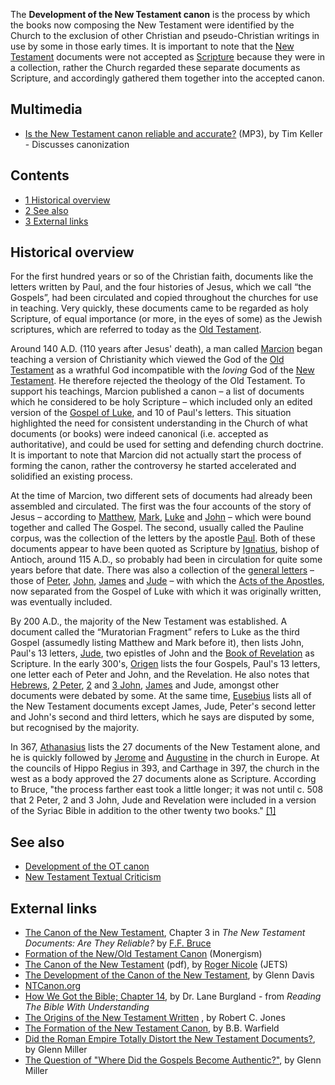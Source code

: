The **Development of the New Testament canon** is the process by
which the books now composing the New Testament were identified by
the Church to the exclusion of other Christian and pseudo-Christian
writings in use by some in those early times. It is important to
note that the [New Testament](New_Testament "New Testament")
documents were not accepted as [Scripture](Scripture "Scripture")
because they were in a collection, rather the Church regarded these
separate documents as Scripture, and accordingly gathered them
together into the accepted canon.

## Multimedia

-   [Is the New Testament canon reliable and accurate?](http://www.streamload.com/rpcsermons/QandA/Is%20the%20New%20Testament%20canon%20reliable%20and%20accurate.mp3)
    (MP3), by Tim Keller - Discusses canonization

## Contents

-   [1 Historical overview](#Historical_overview)
-   [2 See also](#See_also)
-   [3 External links](#External_links)

## Historical overview

For the first hundred years or so of the Christian faith, documents
like the letters written by Paul, and the four histories of Jesus,
which we call “the Gospels”, had been circulated and copied
throughout the churches for use in teaching. Very quickly, these
documents came to be regarded as holy Scripture, of equal
importance (or more, in the eyes of some) as the Jewish scriptures,
which are referred to today as the
[Old Testament](Old_Testament "Old Testament").

Around 140 A.D. (110 years after Jesus' death), a man called
[Marcion](Marcion "Marcion") began teaching a version of
Christianity which viewed the God of the
[Old Testament](Old_Testament "Old Testament") as a wrathful God
incompatible with the *loving* God of the
[New Testament](New_Testament "New Testament"). He therefore
rejected the theology of the Old Testament. To support his
teachings, Marcion published a canon – a list of documents which he
considered to be holy Scripture – which included only an edited
version of the [Gospel of Luke](Gospel_of_Luke "Gospel of Luke"),
and 10 of Paul's letters. This situation highlighted the need for
consistent understanding in the Church of what documents (or books)
were indeed canonical (i.e. accepted as authoritative), and could
be used for setting and defending church doctrine. It is important
to note that Marcion did not actually start the process of forming
the canon, rather the controversy he started accelerated and
solidified an existing process.

At the time of Marcion, two different sets of documents had already
been assembled and circulated. The first was the four accounts of
the story of Jesus – according to
[Matthew](Gospel_of_Matthew "Gospel of Matthew"),
[Mark](Gospel_of_Mark "Gospel of Mark"),
[Luke](Gospel_of_Luke "Gospel of Luke") and
[John](Gospel_of_John "Gospel of John") – which were bound together
and called The Gospel. The second, usually called the Pauline
corpus, was the collection of the letters by the apostle
[Paul](Paul "Paul"). Both of these documents appear to have been
quoted as Scripture by [Ignatius](Ignatius "Ignatius"), bishop of
Antioch, around 115 A.D., so probably had been in circulation for
quite some years before that date. There was also a collection of
the [general letters](General_epistles "General epistles") – those
of [Peter](Peter "Peter"), [John](John "John"),
[James](James "James") and
[Jude](Epistle_of_Jude "Epistle of Jude") – with which the
[Acts of the Apostles](Acts_of_the_Apostles "Acts of the Apostles"),
now separated from the Gospel of Luke with which it was originally
written, was eventually included.

By 200 A.D., the majority of the New Testament was established. A
document called the “Muratorian Fragment” refers to Luke as the
third Gospel (assumedly listing Matthew and Mark before it), then
lists John, Paul's 13 letters,
[Jude](Epistle_of_Jude "Epistle of Jude"), two epistles of John and
the [Book of Revelation](Book_of_Revelation "Book of Revelation")
as Scripture. In the early 300's, [Origen](Origen "Origen") lists
the four Gospels, Paul's 13 letters, one letter each of Peter and
John, and the Revelation. He also notes that
[Hebrews](Epistle_to_the_Hebrews "Epistle to the Hebrews"),
[2 Peter](Second_Epistle_of_Peter "Second Epistle of Peter"),
[2](Second_Epistle_of_John "Second Epistle of John") and
[3 John](Third_Epistle_of_John "Third Epistle of John"),
[James](Epistle_of_James "Epistle of James") and Jude, amongst
other documents were debated by some. At the same time,
[Eusebius](Eusebius "Eusebius") lists all of the New Testament
documents except James, Jude, Peter's second letter and John's
second and third letters, which he says are disputed by some, but
recognised by the majority.

In 367, [Athanasius](Athanasius "Athanasius") lists the 27
documents of the New Testament alone, and he is quickly followed by
[Jerome](Jerome "Jerome") and [Augustine](Augustine "Augustine") in
the church in Europe. At the councils of Hippo Regius in 393, and
Carthage in 397, the church in the west as a body approved the 27
documents alone as Scripture. According to Bruce, "the process
farther east took a little longer; it was not until c. 508 that 2
Peter, 2 and 3 John, Jude and Revelation were included in a version
of the Syriac Bible in addition to the other twenty two books."
[[1]](http://www.worldinvisible.com/library/ffbruce/ntdocrli/ntdocc03.htm)

## See also

-   [Development of the OT canon](Development_of_the_OT_canon "Development of the OT canon")
-   [New Testament Textual Criticism](New_Testament_Textual_Criticism "New Testament Textual Criticism")

## External links

-   [The Canon of the New Testament](http://www.worldinvisible.com/library/ffbruce/ntdocrli/ntdocc03.htm),
    Chapter 3 in *The New Testament Documents: Are They Reliable?* by
    [F.F. Bruce](F.F._Bruce "F.F. Bruce")
-   [Formation of the New/Old Testament Canon](http://www.monergism.com/directory/link_category/Bibliology/Formation-of-the-Canon/)
    (Monergism)
-   [The Canon of the New Testament](http://www.etsjets.org/jets/journal/40/40-2/40-2-pp199-206_JETS.pdf)
    (pdf), by [Roger Nicole](Roger_Nicole "Roger Nicole") (JETS)
-   [The Development of the Canon of the New Testament](http://www.omegapage.com/foundations/BibleLanguage/development_nt_canon.htm),
    by Glenn Davis
-   [NTCanon.org](http://www.ntcanon.org/)
-   [How We Got the Bible; Chapter 14](http://www.mtio.com/articles/bissar34.htm),
    by Dr. Lane Burgland - from *Reading The Bible With Understanding*
-   [The Origins of the New Testament Written](http://www.sundayschoolcourses.com/origins/originsc.htm)
    , by Robert C. Jones
-   [The Formation of the New Testament Canon](http://www.crta.org/bible/warfield_canon.html),
    by B.B. Warfield
-   [Did the Roman Empire Totally Distort the New Testament Documents?](http://www.christian-thinktank.com/rome.html),
    by Glenn Miller
-   [The Question of "Where Did the Gospels Become Authentic?"](http://www.christian-thinktank.com/stil23.html),
    by Glenn Miller




